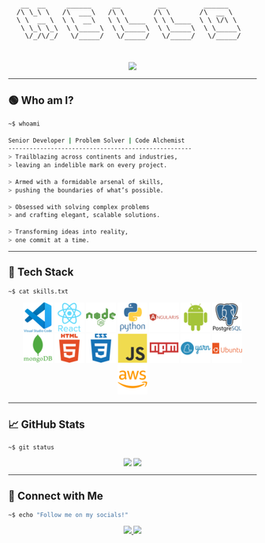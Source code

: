 <!-- 🟢 Matrix / Terminal-Style GitHub README -->

<p align="center">
  <!-- Cool ASCII Art Header  http://patorjk.com/software/taag/#p=display&f=Sub-Zero&t=Hello%20world%0A-->
  <pre>
   __  __     ______     __         __         ______        __     __     ______     ______     __         _____    
  /\ \_\ \   /\  ___\   /\ \       /\ \       /\  __ \      /\ \  _ \ \   /\  __ \   /\  == \   /\ \       /\  __-.  
  \ \  __ \  \ \  __\   \ \ \____  \ \ \____  \ \ \/\ \     \ \ \/ ".\ \  \ \ \/\ \  \ \  __<   \ \ \____  \ \ \/\ \ 
   \ \_\ \_\  \ \_____\  \ \_____\  \ \_____\  \ \_____\     \ \__/".~\_\  \ \_____\  \ \_\ \_\  \ \_____\  \ \____- 
    \/_/\/_/   \/_____/   \/_____/   \/_____/   \/_____/      \/_/   \/_/   \/_____/   \/_/ /_/   \/_____/   \/____/ 
                                                                                                                     
  </pre>

  <!-- Typing Animation with Static Terminal Prompt -->
  <p align="center">
    <img src="https://readme-typing-svg.herokuapp.com?font=Fira+Code&size=25&pause=1000&color=50FA7B&center=true&vCenter=true&width=550&lines=~$+Hello+World!+%F0%9F%8C%8D;~$+Welcome+to+my+profile!;~$+My+name+is+Felipe,+a+Full-Stack+Dev!;~$+Obsessed+with+technology+%F0%9F%92%BB;~$+Coding+is+my+passion!;~$+Exploring+new+tech+every+day!;~$+I+turn+coffee+into+code+%E2%98%95;~$+Let's+build+something+awesome!+%F0%9F%9A%80" />
  </p>
</p>


---

## 🟢 Who am I?
```bash
~$ whoami

Senior Developer | Problem Solver | Code Alchemist
----------------------------------------------------
> Trailblazing across continents and industries, 
> leaving an indelible mark on every project. 

> Armed with a formidable arsenal of skills, 
> pushing the boundaries of what’s possible. 

> Obsessed with solving complex problems 
> and crafting elegant, scalable solutions. 

> Transforming ideas into reality, 
> one commit at a time. 
```

---

## 🔧 Tech Stack
```bash
~$ cat skills.txt
```
<div align="center">
  <img src="https://github.com/devicons/devicon/blob/master/icons/vscode/vscode-original-wordmark.svg" alt="VSCode" width="60" height="60"/>
  <img src="https://github.com/devicons/devicon/blob/master/icons/react/react-original-wordmark.svg" alt="React" width="60" height="60"/>
  <img src="https://github.com/devicons/devicon/blob/master/icons/nodejs/nodejs-plain-wordmark.svg" alt="NodeJS" width="60" height="60"/>
  <img src="https://github.com/devicons/devicon/blob/master/icons/python/python-original-wordmark.svg" alt="Python" width="60" height="60"/>
  <img src="https://github.com/devicons/devicon/blob/master/icons/angularjs/angularjs-plain-wordmark.svg" alt="Angular" width="60" height="60"/>
  <img src="https://github.com/devicons/devicon/blob/master/icons/android/android-original.svg" alt="Android" width="60" height="60"/>
  <img src="https://github.com/devicons/devicon/blob/master/icons/postgresql/postgresql-original-wordmark.svg" alt="Postgres" width="60" height="60"/>
  <img src="https://github.com/devicons/devicon/blob/master/icons/mongodb/mongodb-plain-wordmark.svg" alt="MongoDB" width="60" height="60"/>
  <img src="https://github.com/devicons/devicon/blob/master/icons/html5/html5-plain-wordmark.svg" alt="HTML" width="60" height="60"/>
  <img src="https://github.com/devicons/devicon/blob/master/icons/css3/css3-plain-wordmark.svg" alt="CSS" width="60" height="60"/>
  <img src="https://github.com/devicons/devicon/blob/master/icons/javascript/javascript-original.svg" alt="JavaScript" width="60" height="60"/>
  <img src="https://github.com/devicons/devicon/blob/master/icons/npm/npm-original-wordmark.svg" alt="NPM" width="60" height="60"/>
  <img src="https://github.com/devicons/devicon/blob/master/icons/yarn/yarn-original-wordmark.svg" alt="Yarn" width="60" height="60"/>
  <img src="https://github.com/devicons/devicon/blob/master/icons/ubuntu/ubuntu-plain-wordmark.svg" alt="Ubuntu" width="60" height="60"/>
  <img src="https://github.com/devicons/devicon/blob/master/icons/amazonwebservices/amazonwebservices-plain-wordmark.svg" alt="AWS" width="60" height="60"/>
</div>

---

## 📈 GitHub Stats
```bash
~$ git status
```
<div align="center">
  <img height="180em" src="https://github-readme-stats.vercel.app/api?username=felipeimp22&show_icons=true&theme=dark&icon_color=00FF00&text_color=00FF00&title_color=00FF00&bg_color=000000&include_all_commits=true&count_private=true"/>
  <img height="180em" src="https://github-readme-stats.vercel.app/api/top-langs/?username=felipeimp22&layout=compact&langs_count=7&theme=dark&icon_color=00FF00&text_color=00FF00&title_color=00FF00&bg_color=000000"/>
</div>

---

## 🔗 Connect with Me
```bash
~$ echo "Follow me on my socials!"
```
<p align="center">
  <a href="https://www.linkedin.com/in/felipeianazareth/" target="_blank">
    <img src="https://img.shields.io/badge/-LinkedIn-%230077B5?style=for-the-badge&logo=linkedin&logoColor=white"/>
  </a>
  <a href="https://medium.com/@felipeimperio.imperioo" target="_blank">
    <img src="https://img.shields.io/badge/-Medium-%23000000?style=for-the-badge&logo=medium&logoColor=white"/>
  </a>
</p>

